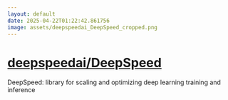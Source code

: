 ```yaml
---
layout: default
date: 2025-04-22T01:22:42.861756
image: assets/deepspeedai_DeepSpeed_cropped.png
---
```


# [deepspeedai/DeepSpeed](https://github.com/deepspeedai/DeepSpeed)

DeepSpeed: library for scaling and optimizing deep learning training and inference
